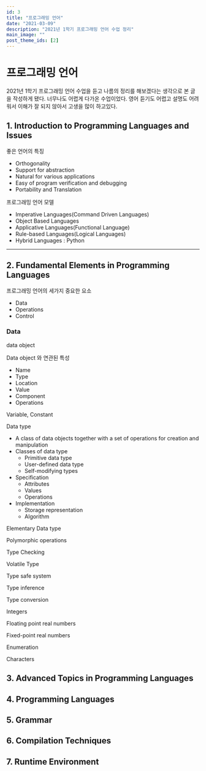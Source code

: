 ```yaml
---
id: 3
title: "프로그래밍 언어"
date: "2021-03-09"
description: "2021년 1학기 프로그래밍 언어 수업 정리"
main_image: ""
post_theme_ids: [2]
---
```


# 프로그래밍 언어

2021년 1학기 프로그래밍 언어 수업을 듣고 나름의 정리를 해보겠다는 생각으로 본 글을 작성하게 됐다. 너무나도 어렵게 다가온 수업이었다. 영어 듣기도 어렵고 설명도 어려워서 이해가 잘 되지 않아서 고생을 많이 하고있다.

## 1. Introduction to Programming Languages and Issues

좋은 언어의 특징
* Orthogonality
* Support for abstraction
* Natural for various applications
* Easy of program verification and debugging
* Portability and Translation

프로그래밍 언어 모델
* Imperative Languages(Command Driven Languages)
* Object Based Languages
* Applicative Languages(Functional Language)
* Rule-based Languages(Logical Languages)
* Hybrid Languages : Python

---

## 2. Fundamental Elements in Programming Languages

프로그래밍 언어의 세가지 중요한 요소
* Data
* Operations
* Control

### Data

data object

Data object 와 연관된 특성
* Name
* Type
* Location
* Value
* Component
* Operations

Variable, Constant

Data type
* A class of data objects together with a set of operations for creation and manipulation
* Classes of data type
  * Primitive data type
  * User-defined data type
  * Self-modifying types
* Specification
  * Attributes
  * Values
  * Operations
* Implementation
  * Storage representation
  * Algorithm

Elementary Data type

Polymorphic operations

Type Checking

Volatile Type

Type safe system

Type inference

Type conversion

Integers

Floating point real numbers

Fixed-point real numbers

Enumeration

Characters

## 3. Advanced Topics in Programming Languages

## 4. Programming Languages

## 5. Grammar

## 6. Compilation Techniques

## 7. Runtime Environment